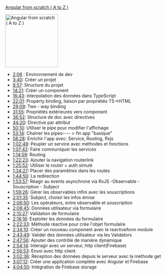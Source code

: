 [Angular  from scratch ( A to Z )](https://www.youtube.com/watch?v=uYhAfgEwNWA)

<img src="https://i.ytimg.com/vi/uYhAfgEwNWA/hqdefault.jpg?sqp=-oaymwEbCKgBEF5IVfKriqkDDggBFQAAiEIYAXABwAEG&rs=AOn4CLBnV0FWNX65rqSCViVjR7TTQl1lMQ" alt="Angular  from scratch ( A to Z )" width="168"/>

- [2:06](https://www.youtube.com/watch?v=uYhAfgEwNWA&t=126s) : Environnement de dev
- [3:40](https://www.youtube.com/watch?v=uYhAfgEwNWA&t=220s): Créer un projet
- [8:57](https://www.youtube.com/watch?v=uYhAfgEwNWA&t=537s): Structure du projet
- [14:21](https://www.youtube.com/watch?v=uYhAfgEwNWA&t=861s): Créer un component
- [16:43](https://www.youtube.com/watch?v=uYhAfgEwNWA&t=1003s): interpolation des données dans TypeScript
- [22:01](https://www.youtube.com/watch?v=uYhAfgEwNWA&t=1321s): Property binding, liaison par propriétés TS->HTML
- [29:09](https://www.youtube.com/watch?v=uYhAfgEwNWA&t=1749s): Two - way binding
- [31:55](https://www.youtube.com/watch?v=uYhAfgEwNWA&t=1915s): Propriétés extérieures vers component
- [36:52](https://www.youtube.com/watch?v=uYhAfgEwNWA&t=2212s): Structure de doc avec directives
- [44:20](https://www.youtube.com/watch?v=uYhAfgEwNWA&t=2660s): Directive par attribut
- [50:10](https://www.youtube.com/watch?v=uYhAfgEwNWA&t=3010s): Utiliser le pipe pour modifier l'affichage
- [53:14](https://www.youtube.com/watch?v=uYhAfgEwNWA&t=3194s): Chainer les pipes---- > fin app "basique"
- [58:28](https://www.youtube.com/watch?v=uYhAfgEwNWA&t=3508s): Enrichir l'app avec: Service, Routing, Rxjs
- [1:02:49](https://www.youtube.com/watch?v=uYhAfgEwNWA&t=3769s): Peupler un service avec méthodes et fonctions
- [1:07:42](https://www.youtube.com/watch?v=uYhAfgEwNWA&t=4062s): Faire communiquer les services
- [1:14:59](https://www.youtube.com/watch?v=uYhAfgEwNWA&t=4499s): Routing
- [1:22:23](https://www.youtube.com/watch?v=uYhAfgEwNWA&t=4943s): Ajouter la navigation routerlink
- [1:25:52](https://www.youtube.com/watch?v=uYhAfgEwNWA&t=5152s): Utiliser le router + auth simulé
- [1:34:27](https://www.youtube.com/watch?v=uYhAfgEwNWA&t=5667s): Placer des paramètres dans les routes
- [1:44:50](https://www.youtube.com/watch?v=uYhAfgEwNWA&t=6290s): La redirection
- [1:53:57](https://www.youtube.com/watch?v=uYhAfgEwNWA&t=6837s): Réagir au events asynchrone via RxJS -Observable - Souscription - Subject
- [1:59:26](https://www.youtube.com/watch?v=uYhAfgEwNWA&t=7166s): Gérer les observables infini avec les souscriptions
- [2:01:35](https://www.youtube.com/watch?v=uYhAfgEwNWA&t=7295s): Subject, choisir les infos émise
- [2:06:50](https://www.youtube.com/watch?v=uYhAfgEwNWA&t=7610s): Les opérateurs, entre observable et souscription
- [2:08:45](https://www.youtube.com/watch?v=uYhAfgEwNWA&t=7725s): Données utilisateur via formulaire
- [2:15:27](https://www.youtube.com/watch?v=uYhAfgEwNWA&t=8127s): Validation de formulaire
- [2:18:16](https://www.youtube.com/watch?v=uYhAfgEwNWA&t=8296s): Exploiter les données du formulaire
- [2:22:33](https://www.youtube.com/watch?v=uYhAfgEwNWA&t=8553s): Méthode réactive pour crée l'objet formulaire
- [2:34:10](https://www.youtube.com/watch?v=uYhAfgEwNWA&t=9250s): Créer un nouveau component avec le reactiveform module
- [2:43:49](https://www.youtube.com/watch?v=uYhAfgEwNWA&t=9829s): Valider des données utilisateur via les Validators
- [2:47:56](https://www.youtube.com/watch?v=uYhAfgEwNWA&t=10076s): Ajouter des contrôle de manière dynamique
- [2:54:14](https://www.youtube.com/watch?v=uYhAfgEwNWA&t=10454s): Interagir avec un serveur, http client(Firebase)
- [2:56:53](https://www.youtube.com/watch?v=uYhAfgEwNWA&t=10613s): Envoi avec http client
- [3:02:36](https://www.youtube.com/watch?v=uYhAfgEwNWA&t=10956s): Réception des données depuis le serveur avec la méthode get
- [3:07:12](https://www.youtube.com/watch?v=uYhAfgEwNWA&t=11232s): Créer une application complète avec Angular et Firebase
- [4:04:50](https://www.youtube.com/watch?v=uYhAfgEwNWA&t=14690s): Intégration de Firebase storage